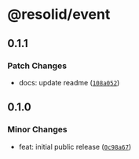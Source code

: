 # @resolid/event

## 0.1.1

### Patch Changes

- docs: update readme ([`108a052`](https://github.com/resolid/framework/commit/108a0524b9af4faf13657b8ab06381e54ae24990))

## 0.1.0

### Minor Changes

- feat: initial public release ([`0c98a67`](https://github.com/resolid/framework/commit/0c98a67b779e416f3d1dedd0837b50f43d47f1f9))
